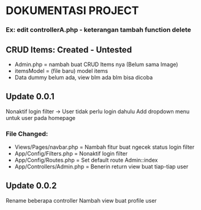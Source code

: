 # DOKUMENTASI PROJECT

### Ex: edit controllerA.php - keterangan tambah function delete

## CRUD Items: Created - Untested

- Admin.php = nambah buat CRUD Items nya (Belum sama Image)
- itemsModel = (file baru) model items
- Data dummy belum ada, view blm ada blm bisa dicoba

## Update 0.0.1

Nonaktif login filter -> User tidak perlu login dahulu
Add dropdown menu untuk user pada homepage

### File Changed:

- Views/Pages/navbar.php = Nambah fitur buat ngecek status login filter
- App/Config/Filters.php = Nonaktif login filter
- App/Config/Routes.php = Set default route Admin::index
- App/Controllers/Admin.php = Benerin return view buat tiap-tiap user
## Update 0.0.2
Rename beberapa controller 
Nambah view buat profile user

